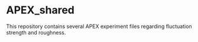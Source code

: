 APEX_shared
===========

This repository contains several APEX experiment files regarding fluctuation strength and roughness. 
